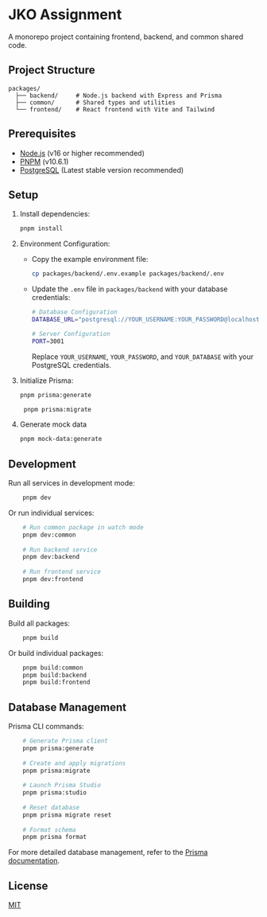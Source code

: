 # JKO Assignment

A monorepo project containing frontend, backend, and common shared code.

## Project Structure

```
packages/
  ├── backend/     # Node.js backend with Express and Prisma
  ├── common/      # Shared types and utilities
  └── frontend/    # React frontend with Vite and Tailwind
```

## Prerequisites

- [Node.js](https://nodejs.org/) (v16 or higher recommended)
- [PNPM](https://pnpm.io/) (v10.6.1)
- [PostgreSQL](https://www.postgresql.org/) (Latest stable version recommended)

## Setup

1. Install dependencies:

    ```bash
    pnpm install
    ```

2. Environment Configuration:
    - Copy the example environment file:
      ```bash
      cp packages/backend/.env.example packages/backend/.env
      ```
    - Update the `.env` file in `packages/backend` with your database credentials:
      ```bash
      # Database Configuration
      DATABASE_URL="postgresql://YOUR_USERNAME:YOUR_PASSWORD@localhost:5432/YOUR_DATABASE?schema=donation"
      
      # Server Configuration
      PORT=3001
      ```
      Replace `YOUR_USERNAME`, `YOUR_PASSWORD`, and `YOUR_DATABASE` with your PostgreSQL credentials.

3. Initialize Prisma:
    ```bash
    pnpm prisma:generate
    ```
   ```bash
    pnpm prisma:migrate
   ```

4. Generate mock data
   ```bash
   pnpm mock-data:generate
   ```

## Development

Run all services in development mode:

```bash
    pnpm dev
```

Or run individual services:

```bash
    # Run common package in watch mode
    pnpm dev:common
    
    # Run backend service
    pnpm dev:backend
    
    # Run frontend service
    pnpm dev:frontend
```

## Building

Build all packages:

```bash
    pnpm build
```

Or build individual packages:

```bash
    pnpm build:common
    pnpm build:backend
    pnpm build:frontend
```

## Database Management

Prisma CLI commands:

```bash
    # Generate Prisma client
    pnpm prisma:generate
    
    # Create and apply migrations
    pnpm prisma:migrate
    
    # Launch Prisma Studio
    pnpm prisma:studio
    
    # Reset database
    pnpm prisma migrate reset
    
    # Format schema
    pnpm prisma format
```

For more detailed database management, refer to the [Prisma documentation](https://www.prisma.io/docs/).

## License

[MIT](LICENSE)